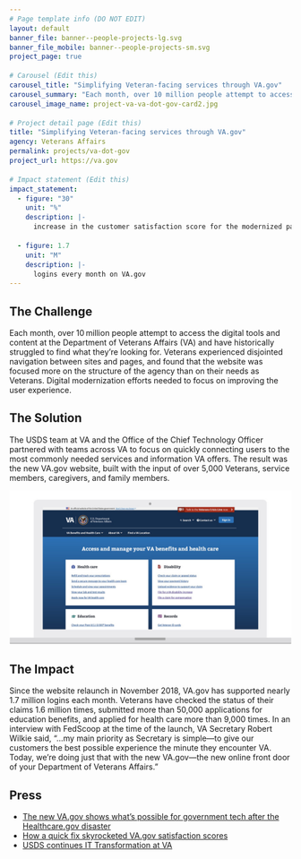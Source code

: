 ```yaml
---
# Page template info (DO NOT EDIT)
layout: default
banner_file: banner--people-projects-lg.svg
banner_file_mobile: banner--people-projects-sm.svg
project_page: true

# Carousel (Edit this)
carousel_title: "Simplifying Veteran‑facing services through VA.gov"
carousel_summary: "Each month, over 10 million people attempt to access the digital tools and content at the Department of Veterans Affairs (VA) and have historically struggled to find what they’re looking for. Digital modernization efforts needed to focus on improving the user experience."
carousel_image_name: project-va-va-dot-gov-card2.jpg

# Project detail page (Edit this)
title: "Simplifying Veteran‑facing services through VA.gov"
agency: Veterans Affairs
permalink: projects/va-dot-gov
project_url: https://va.gov

# Impact statement (Edit this)
impact_statement:
  - figure: "30"
    unit: "%"
    description: |-
      increase in the customer satisfaction score for the modernized pages, from an average of 53 to over 69

  - figure: 1.7
    unit: "M"
    description: |-
      logins every month on VA.gov
---
```


## The Challenge

Each month, over 10 million people attempt to access the digital tools and content at the Department of Veterans Affairs (VA) and have historically struggled to find what they’re looking for. Veterans experienced disjointed navigation between sites and pages, and found that the website was focused more on the structure of the agency than on their needs as Veterans. Digital modernization efforts needed to focus on improving the user experience.

## The Solution

The USDS team at VA and the Office of the Chief Technology Officer partnered with teams across VA to focus on quickly connecting users to the most commonly needed services and information VA offers. The result was the new VA.gov website, built with the input of over 5,000 Veterans, service members, caregivers, and family members.

![](../images/project-va-va-dot-gov-ui.jpg)

## The Impact

Since the website relaunch in November 2018, VA.gov has supported nearly 1.7 million logins each month. Veterans have checked the status of their claims 1.6 million times, submitted more than 50,000 applications for education benefits, and applied for health care more than 9,000 times. In an interview with FedScoop at the time of the launch, VA Secretary Robert Wilkie said, 
“...my main priority as Secretary is simple—to give our customers the best possible experience the minute they encounter VA. Today, we’re doing just that with the new VA.gov—the new online front door of your Department of Veterans Affairs.”

## Press

- [The new VA.gov shows what’s possible for government tech after the Healthcare.gov disaster](https://qz.com/1464919/new-veterans-affairs-site-va-gov-avoids-healthcare-gov-disaster/)
- [How a quick fix skyrocketed VA.gov satisfaction scores](https://www.federaltimes.com/it-networks/2019/02/14/how-a-quick-fix-skyrocketed-vagov-satisfaction-scores/)
- [USDS continues IT Transformation at VA](https://governmentciomedia.com/usds-continues-it-transformation-va)
